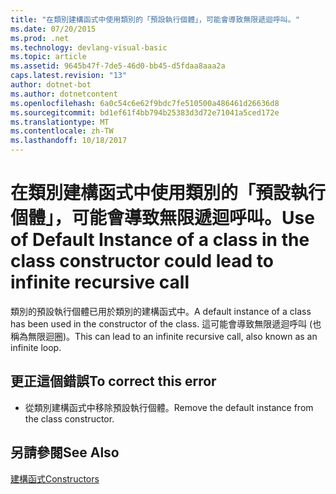 ```yaml
---
title: "在類別建構函式中使用類別的「預設執行個體」，可能會導致無限遞迴呼叫。"
ms.date: 07/20/2015
ms.prod: .net
ms.technology: devlang-visual-basic
ms.topic: article
ms.assetid: 9645b47f-7de5-46d0-bb45-d5fdaa8aaa2a
caps.latest.revision: "13"
author: dotnet-bot
ms.author: dotnetcontent
ms.openlocfilehash: 6a0c54c6e62f9bdc7fe510500a486461d26636d8
ms.sourcegitcommit: bd1ef61f4bb794b25383d3d72e71041a5ced172e
ms.translationtype: MT
ms.contentlocale: zh-TW
ms.lasthandoff: 10/18/2017
---
```

# <a name="use-of-default-instance-of-a-class-in-the-class-constructor-could-lead-to-infinite-recursive-call"></a><span data-ttu-id="a5d35-102">在類別建構函式中使用類別的「預設執行個體」，可能會導致無限遞迴呼叫。</span><span class="sxs-lookup"><span data-stu-id="a5d35-102">Use of Default Instance of a class in the class constructor could lead to infinite recursive call</span></span>
<span data-ttu-id="a5d35-103">類別的預設執行個體已用於類別的建構函式中。</span><span class="sxs-lookup"><span data-stu-id="a5d35-103">A default instance of a class has been used in the constructor of the class.</span></span> <span data-ttu-id="a5d35-104">這可能會導致無限遞迴呼叫 (也稱為無限迴圈)。</span><span class="sxs-lookup"><span data-stu-id="a5d35-104">This can lead to an infinite recursive call, also known as an infinite loop.</span></span>  
  
## <a name="to-correct-this-error"></a><span data-ttu-id="a5d35-105">更正這個錯誤</span><span class="sxs-lookup"><span data-stu-id="a5d35-105">To correct this error</span></span>  
  
-   <span data-ttu-id="a5d35-106">從類別建構函式中移除預設執行個體。</span><span class="sxs-lookup"><span data-stu-id="a5d35-106">Remove the default instance from the class constructor.</span></span>  
  
## <a name="see-also"></a><span data-ttu-id="a5d35-107">另請參閱</span><span class="sxs-lookup"><span data-stu-id="a5d35-107">See Also</span></span>  
 [<span data-ttu-id="a5d35-108">建構函式</span><span class="sxs-lookup"><span data-stu-id="a5d35-108">Constructors</span></span>](~/docs/visual-basic/programming-guide/concepts/object-oriented-programming.md#constructors)
